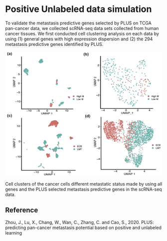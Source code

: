 # Positive Unlabeled data simulation


To validate the metastasis predictive genes selected by PLUS on TCGA pan-cancer data, we collected scRNA-seq data sets collected from human cancer tissues. We first conducted cell clustering analysis on each data by using (1) general genes with high expression dispersion and (2) the 294 metastasis predictive genes identified by PLUS.

<div align=center> <img src="https://github.com/xiaoyulu95/PLUS/blob/master/fig/SC.png" width="500"  height="400"> </div>
 
Cell clusters of the cancer cells different metastatic status made by using all genes and the PLUS selected metastasis predictive genes in the scRNA-seq data.

## Reference
Zhou, J., Lu, X., Chang, W., Wan, C., Zhang, C. and Cao, S., 2020. PLUS: predicting pan-cancer metastasis potential based on positive and unlabeled learning